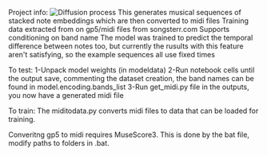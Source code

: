 Project info:
![Diffusion process]([url](https://i.imgur.com/0F374vh.jpeg))
This generates musical sequences of stacked note embeddings which are then converted to midi files
Training data extracted from on gp5/midi files from songsterr.com
Supports conditioning on band name
The model was trained to predict the temporal difference between notes too, but currently the rusults with this feature aren't satisfying, so the example sequences all use fixed times

To test:
1-Unpack model weights (in modeldata)
2-Run notebook cells until the output save, commenting the dataset creation, the band names can be found in model.encoding.bands_list
3-Run get_midi.py file in the outputs, you now have a generated midi file

To train:
The miditodata.py converts midi files to data that can be loaded for training. 

Converitng gp5 to midi requires MuseScore3. This is done by the bat file, modify paths to folders in .bat.
